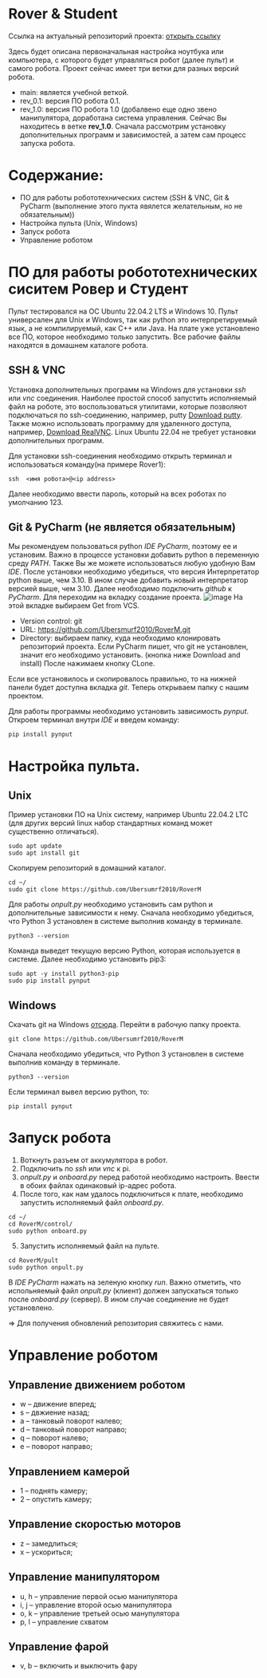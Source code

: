 # **Rover & Student**
Ссылка на актуальный репозиторий проекта: [открыть ссылку](https://github.com/Ubersmurf2010/RoverM/)

Здесь будет описана первоначальная настройка ноутбука или компьютера, с которого будет управляться робот (далее пульт) и самого робота. 
Проект сейчас имеет три ветки для разных версий робота.
- main: является учебной веткой.
- rev_0.1: версия ПО робота 0.1.
- rev_1.0: версия ПО робота 1.0 (добалвено еще одно звено манипулятора, доработана система управления.
Сейчас Вы находитесь в ветке **rev_1.0**.
Сначала рассмотрим установку дополнительных программ и зависимостей, а затем сам процесс запуска робота.

# Содержание:
- ПО для работы робототехнических систем (SSH & VNC, Git & PyCharm (выполнение этого пукта явялется желательным, но не обязательным))
- Настройка пульта (Unix, Windows)
- Запуск робота
- Управление роботом

# ПО для работы робототехнических сиситем Ровер и Студент 
Пульт тестировался на ОС Ubuntu 22.04.2 LTS и Windows 10.
Пульт универсален для Unix и Windows, так как python это интерпретируемый язык, а не компилируемый, как C++ или Java.
На плате уже установлено все ПО, которое необходимо только запустить.
Все рабочие файлы находятся в домашнем каталоге робота.
## SSH & VNC
Установка дополнительных программ на Windows для установки *ssh* или *vnc* соединения.
Наиболее простой способ запустить исполняемый файл на роботе, это воспользоваться утилитами, которые позволяют подключаться по ssh-соединению, например, putty [Download putty](https://www.putty.org).
Также можно использовать программу для удаленного доступа, например, [Download RealVNC](https://www.realvnc.com/en/).
Linux Ubuntu 22.04 не требует установки дополнительных программ.

Для установки ssh-соединения необходимо открыть терминал и использоваться команду(на примере Rover1):
```
ssh  <имя робота>@<ip address>
```
Далее необходимо ввести пароль, который на всех роботах по умолчанию 123.

## Git & PyCharm (не является обязательным)
Мы рекомендуем пользоваться python *IDE PyCharm*, поэтому ее и установим. Важно в процессе установки добавить python в переменную среду *PATH*. Также Вы же можете использоваться любую удобную Вам *IDE*.
После установки необходимо убедиться, что версия Интерпретатор python выше, чем 3.10. В ином случае добавить новый интерпретатор версией выше, чем 3.10.
Далее необходимо подключить *github* к *PyCharm*.
Для переходим на вкладку создание проекта.
![image](https://github.com/Ubersmurf2010/RoverM/assets/113335397/5352eaeb-1025-4944-a871-a1a9ef9b8fbd)
На этой вкладке выбираем Get from VCS. 
- Version control: git
- URL: https://github.com/Ubersmurf2010/RoverM.git
- Directory: выбираем папку, куда необходимо клонировать репозиторий проекта. 
Если PyCharm пишет, что git не установлен, значит его необходимо установить. (кнопка ниже Download and install)
После нажимаем кнопку CLone. 

Если все установилось и скопировалось правильно, то на нижней панели будет доступна вкладка *git*.
Теперь открываем папку с нашим проектом.

Для работы программы необходимо установить зависимость *pynput*.
Откроем терминал внутри *IDE* и введем команду:
```
pip install pynput
```
# Настройка пульта.
## Unix
Пример установки ПО на Unix систему, например Ubuntu 22.04.2 LTC (для других версий linux набор стандартных команд может существенно отличаться).
```
sudo apt update
sudo apt install git
```
Скопируем репозиторий в домашний каталог.
```
cd ~/
sudo git clone https://github.com/Ubersumrf2010/RoverM
```
Для работы *onpult.py* необходимо установить сам python и дополнительные зависимости к нему.
Сначала необходимо убедиться, что Python 3 установлен в системе выполнив команду в терминале.
```
python3 --version
```
Команда выведет текущую версию Python, которая используется в системе. Далее необходимо установить pip3:
```
sudo apt -y install python3-pip
sudo pip install pynput
```
## Windows
Скачать git на Windows [отсюда](https://git-scm.com/download/win). Перейти в рабочую папку проекта.
```
git clone https://github.com/Ubersumrf2010/RoverM
```
Сначала необходимо убедиться, что Python 3 установлен в системе выполнив команду в терминале.
```
python3 --version
```
Если терминал вывел версию python, то:
```
pip install pynput
```

# Запуск робота
1. Воткнуть разъем от аккумулятора в робот.
2. Подключить по *ssh* или *vnc* к pi.
3. *onpult.py* и *onboard.py* перед работой необходимо настроить. Ввести в обоих файлах одинаковый ip-адрес робота. 
4. После того, как нам удалось подключиться к плате, необходимо запустить исполняемый файл *onboard.py*.
```
cd ~/
cd RoverM/control/
sudo python onboard.py
```
5. Запустить исполняемый файл на пульте.
```
cd RoverM/pult
sudo python onpult.py
```
В *IDE PyCharm* нажать на зеленую кнопку *run*.
Важно отметить, что испольняемый файл *onpult.py* (клиент) должен запускаться только после *onboard.py* (сервер). 
В ином случае соединение не будет установлено.

=> Для получения обновлений репозитория свяжитесь с нами. 
# Управление роботом
## Управление движением роботом
- w – движение вперед;
- s – двжиение назад;
- a – танковый поворот налево;
- d – танковый поворот направо;
- q – поворот налево;
- e – поворот направо;
## Управлением камерой
- 1 – поднять камеру;
- 2 – опустить камеру;
## Управление скоростью моторов
- z – замедлиться;
- x – ускориться;
## Управление манипулятором
- u, h – управление первой осью манипулятора
- i, j – управление второй осью манипулятора
- o, k – управление третьей осью манупулятора
- p, l – управление схватом
## Управление фарой
- v, b – включить и выключить фару
